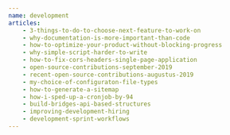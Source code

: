 ```yaml
---
name: development
articles:
    - 3-things-to-do-to-choose-next-feature-to-work-on
    - why-documentation-is-more-important-than-code
    - how-to-optimize-your-product-without-blocking-progress
    - why-simple-script-harder-to-write
    - how-to-fix-cors-headers-single-page-application
    - open-source-contributions-september-2019
    - recent-open-source-contributions-augustus-2019
    - my-choice-of-configuraton-file-types
    - how-to-generate-a-sitemap
    - how-i-sped-up-a-cronjob-by-94
    - build-bridges-api-based-structures
    - improving-development-hiring
    - development-sprint-workflows
---
```

